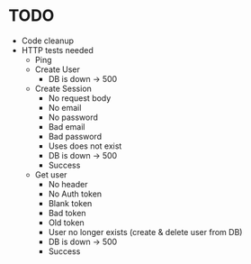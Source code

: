 # TODO

- Code cleanup
- HTTP tests needed
  - Ping
  - Create User
    - DB is down -> 500
  - Create Session
    - No request body
    - No email
    - No password
    - Bad email
    - Bad password
    - Uses does not exist
    - DB is down -> 500
    - Success
  - Get user
    - No header
    - No Auth token
    - Blank token
    - Bad token
    - Old token
    - User no longer exists (create & delete user from DB)
    - DB is down -> 500
    - Success
